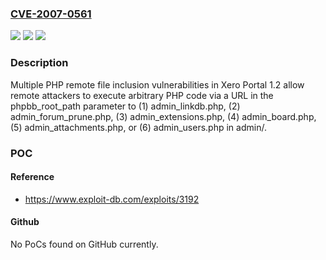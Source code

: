 ### [CVE-2007-0561](https://cve.mitre.org/cgi-bin/cvename.cgi?name=CVE-2007-0561)
![](https://img.shields.io/static/v1?label=Product&message=n%2Fa&color=blue)
![](https://img.shields.io/static/v1?label=Version&message=n%2Fa&color=blue)
![](https://img.shields.io/static/v1?label=Vulnerability&message=n%2Fa&color=brighgreen)

### Description

Multiple PHP remote file inclusion vulnerabilities in Xero Portal 1.2 allow remote attackers to execute arbitrary PHP code via a URL in the phpbb_root_path parameter to (1) admin_linkdb.php, (2) admin_forum_prune.php, (3) admin_extensions.php, (4) admin_board.php, (5) admin_attachments.php, or (6) admin_users.php in admin/.

### POC

#### Reference
- https://www.exploit-db.com/exploits/3192

#### Github
No PoCs found on GitHub currently.

